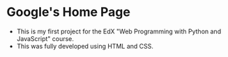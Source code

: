 # Google's Home Page
* This is my first project for the EdX "Web Programming with Python and JavaScript" course.
* This was fully developed using HTML and CSS.
